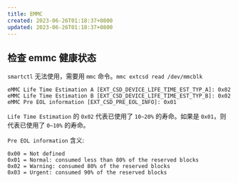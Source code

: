 ```yaml
---
title: EMMC
created: 2023-06-26T01:18:37+0800
updated: 2023-06-26T01:18:37+0800
---
```



## 检查 emmc 健康状态

`smartctl` 无法使用，需要用 `mmc` 命令。`mmc extcsd read /dev/mmcblk`

```
eMMC Life Time Estimation A [EXT_CSD_DEVICE_LIFE_TIME_EST_TYP_A]: 0x02
eMMC Life Time Estimation B [EXT_CSD_DEVICE_LIFE_TIME_EST_TYP_B]: 0x02
eMMC Pre EOL information [EXT_CSD_PRE_EOL_INFO]: 0x01
```

`Life Time Estimation` 的 `0x02` 代表已使用了 `10~20%` 的寿命。如果是 `0x01`，则代表已使用了 `0~10%` 的寿命。

`Pre EOL information` 含义:

```
0x00 = Not defined
0x01 = Normal: consumed less than 80% of the reserved blocks
0x02 = Warning: consumed 80% of the reserved blocks
0x03 = Urgent: consumed 90% of the reserved blocks
```
